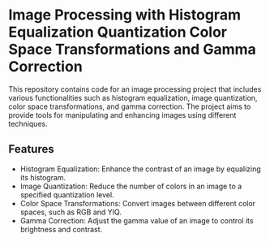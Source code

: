 # Image Processing with Histogram Equalization Quantization Color Space Transformations and Gamma Correction

This repository contains code for an image processing project that includes various functionalities such as histogram equalization, image quantization, color space transformations, and gamma correction. The project aims to provide tools for manipulating and enhancing images using different techniques.

## Features
* Histogram Equalization: Enhance the contrast of an image by equalizing its histogram.
* Image Quantization: Reduce the number of colors in an image to a specified quantization level.
* Color Space Transformations: Convert images between different color spaces, such as RGB and YIQ.
* Gamma Correction: Adjust the gamma value of an image to control its brightness and contrast.
